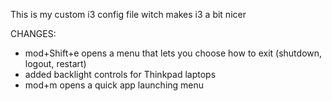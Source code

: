 This is my custom i3 config file witch makes i3 a bit nicer

CHANGES:
* mod+Shift+e opens a menu that lets you choose how to exit (shutdown, logout, restart)
* added backlight controls for Thinkpad laptops
* mod+m opens a quick app launching menu
